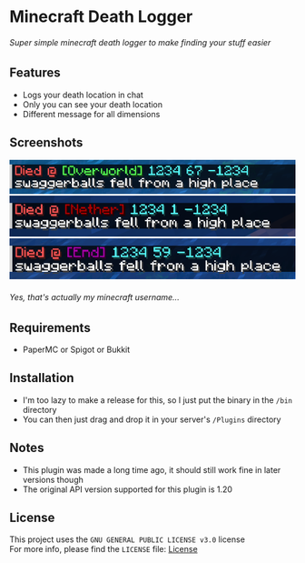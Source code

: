 # Minecraft Death Logger

###### _Super simple minecraft death logger to make finding your stuff easier_

## Features
- Logs your death location in chat
- Only you can see your death location
- Different message for all dimensions

## Screenshots
![Screenshot](./screenshots/Overworld.png)
![Screenshot](./screenshots/Nether.png)
![Screenshot](./screenshots/End.png)

###### _Yes, that's actually my minecraft username..._

## Requirements
- PaperMC or Spigot or Bukkit

## Installation
- I'm too lazy to make a release for this, so I just put the binary
in the `/bin` directory
- You can then just drag and drop it in your server's `/Plugins` directory

## Notes
- This plugin was made a long time ago, it should still work fine in later versions though
- The original API version supported for this plugin is 1.20

## License
This project uses the `GNU GENERAL PUBLIC LICENSE v3.0` license<br>
For more info, please find the `LICENSE` file: [License](LICENSE)